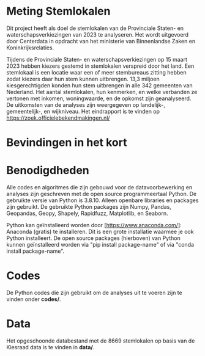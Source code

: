 # Meting Stemlokalen
Dit project heeft als doel de stemlokalen van de Provinciale Staten- en waterschapsverkiezingen van 2023 te analyseren. Het wordt uitgevoerd door Centerdata in opdracht van het ministerie van Binnenlandse Zaken en Koninkrijksrelaties.

Tijdens de Provinciale Staten- en waterschapsverkiezingen op 15 maart 2023 hebben kiezers gestemd in stemlokalen verspreid door het land. Een stemlokaal is een locatie waar een of meer stembureaus zitting hebben zodat kiezers daar hun stem kunnen uitbrengen. 13,3 miljoen kiesgerechtigden konden hun stem uitbrengen in alle 342 gemeenten van Nederland. Het aantal stemlokalen, hun kenmerken, en welke verbanden ze vertonen met inkomen, woningwaarde, en de opkomst zijn geanalyseerd. De uitkomsten van de analyses zijn weergegeven op landelijk-, gemeentelijk-, en wijkniveau. Het eindrapport is te vinden op https://zoek.officielebekendmakingen.nl/

# Bevindingen in het kort

# Benodigdheden
Alle codes en algoritmes die zijn gebouwd voor de datavoorbewerking en analyses zijn geschreven met de open source programmeertaal Python. De gebruikte versie van Python is 3.8.10. Alleen openbare libraries en packages zijn gebruikt. De gebruikte Python packages zijn Numpy, Pandas, Geopandas, Geopy, Shapely, Rapidfuzz, Matplotlib, en Seaborn.

Python kan geïnstalleerd worden door [https://www.anaconda.com/]: Anaconda (gratis) te installeren. Dit is een grote installatie waarmee je ook Python installeert. De open source packages (hierboven) van Python kunnen geïnstalleerd worden via "pip install package-name" of via "conda install package-name".

# Codes
De Python codes die zijn gebruikt om de analyses uit te voeren zijn te vinden onder **codes/**.

# Data
Het opgeschoonde databestand met de 8669 stemlokalen op basis van de Kiesraad data is te vinden in **data/**.
